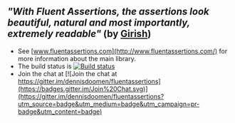 ## *"With Fluent Assertions, the assertions look beautiful, natural and most importantly, extremely readable"* (by [Girish](https://twitter.com/girishracharya))

* See [www.fluentassertions.com](http://www.fluentassertions.com/) for more information about the main library.
* The build status is [![Build status](https://ci.appveyor.com/api/projects/status/h60mq3e5uf5tuout/branch/develop?svg=true)](https://ci.appveyor.com/project/dennisdoomen/fluentassertions/branch/develop)
* Join the chat at [![Join the chat at https://gitter.im/dennisdoomen/fluentassertions](https://badges.gitter.im/Join%20Chat.svg)](https://gitter.im/dennisdoomen/fluentassertions?utm_source=badge&utm_medium=badge&utm_campaign=pr-badge&utm_content=badge)


